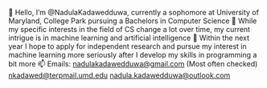 👋 Hello, I’m @NadulaKadawedduwa, currently a sophomore at University of Maryland, College Park pursuing a Bachelors in Computer Science
👀 While my specific interests in the field of CS change a lot over time, my current intrigue is in machine learning and artificial intelligence
💞️ Within the next year I hope to apply for independent research and pursue my interest in machine learning more seriously after I develop my skills
    in programming a bit more
📫 Emails: nadulakadawedduwa@gmail.com (Most often checked)
            nkadawed@terpmail.umd.edu
            nadula.kadawedduwa@outlook.com
